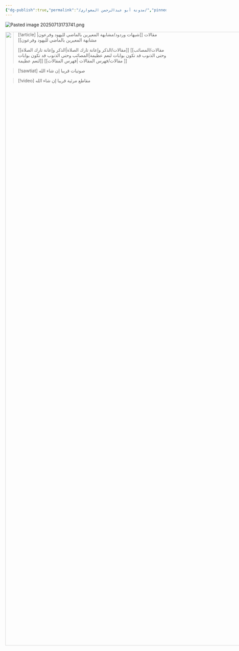```yaml
---
{"dg-publish":true,"permalink":"/مدونة أبو عبدالرحمن المغواري/","pinned":true,"tags":["gardenEntry"],"noteIcon":"","created":"2025-07-07T15:47:25.231+03:00","updated":"2025-07-23T08:48:13.301+03:00"}
---
```


![Pasted image 20250713173741.png](/img/user/Attachments/Pasted%20image%2020250713173741.png)

<div>
<img style="position: fixed; width:200vw; height: auto; opacity: 0.7;" src="https://github.com/Almighwary/Almighwary/blob/main/src/site/img/mountains%20with%20wind%20currents%203.png?raw=true">
</div>

> [!article] مقالات
> [[شبهات وردود/مشابهة المعيرين بالماضي لليهود وفرعون\|مشابهة المعيرين بالماضي لليهود وفرعون]]
> 
> [[مقالات/الذكر وإعانة تارك الصلاة\|الذكر وإعانة تارك الصلاة]]
> [[مقالات/المصائب وحتى الذنوب قد تكون بوابات لنعم عظيمة\|المصائب وحتى الذنوب قد تكون بوابات لنعم عظيمة]]
> [[مقالات/فهرس المقالات \|فهرس المقالات ]]

> [!sawtiat] صوتيات
> قريبا إن شاء الله

> [!video] مقاطع مرئية
> قريبا إن شاء الله 

